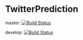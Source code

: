 # TwitterPrediction

master: [![Build Status](https://travis-ci.org/kobejean/TwitterPrediction.svg?branch=master)](https://travis-ci.org/kobejean/TwitterPrediction) 

develop: [![Build Status](https://travis-ci.org/kobejean/TwitterPrediction.svg?branch=develop)](https://travis-ci.org/kobejean/TwitterPrediction)
